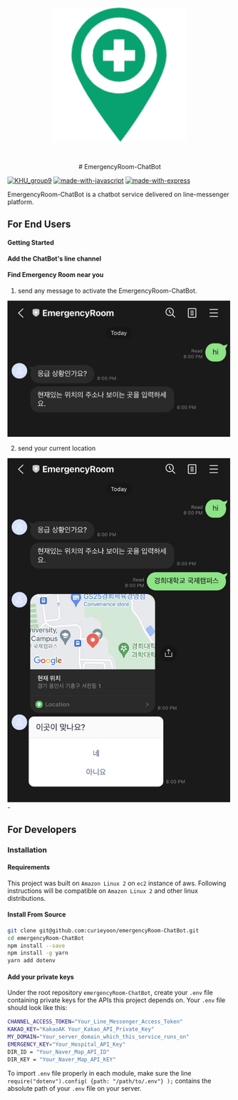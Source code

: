 <br>
<p align="center"> <img src="assets/logo.png" alt="2_place" width='300'></p>
<br>
<p align="center"># EmergencyRoom-ChatBot</p>


[![KHU_group9](https://img.shields.io/badge/KHU--OSS-Group9-blueviolet)](https://www.javascript.com) [![made-with-javascript](https://img.shields.io/badge/Made%20with-JavaScript-1f425f.svg)](https://www.javascript.com) [![made-with-express](https://img.shields.io/badge/Made%20with-Express-orange.svg)](https://www.javascript.com)



EmergencyRoom-ChatBot is a chatbot service delivered on line-messenger platform.

## For End Users

#### Getting Started
**Add the ChatBot's line channel**


#### Find Emergency Room near you
1. send any message to activate the EmergencyRoom-ChatBot.

<img src="assets/1_activate.jpg" alt="1_activate" width="500"/>


2. send your current location

<img src="assets/2_place.jpg" alt="2_place" width="500"/>
-


## For Developers
### Installation

#### Requirements
This project was built on ```Amazon Linux 2``` on ```ec2``` instance of aws. 
Following instructions will be compatible on ```Amazon Linux 2``` and other linux distributions. 

#### Install From Source
```bash
git clone git@github.com:curieyoon/emergencyRoom-ChatBot.git
cd emergencyRoom-ChatBot
npm install --save
npm install -g yarn
yarn add dotenv
```

#### Add your private keys
Under the root repository ```emergencyRoom-ChatBot```, create your ```.env``` file containing private keys for the APIs this project depends on. 
Your ```.env``` file should look like this:
```bash
CHANNEL_ACCESS_TOKEN="Your_Line_Messenger_Access_Token"
KAKAO_KEY="KakaoAK Your_Kakao_API_Private_Key"
MY_DOMAIN="Your_server_domain_which_this_service_runs_on"
EMERGENCY_KEY="Your_Hospital_API_Key"
DIR_ID = "Your_Naver_Map_API_ID"
DIR_KEY = "Your_Naver_Map_API_KEY"
```

To import ```.env``` file properly in each module, make sure the line ```require("dotenv").config( {path: "/path/to/.env"} );``` contains the absolute path of your ```.env``` file on your server.



